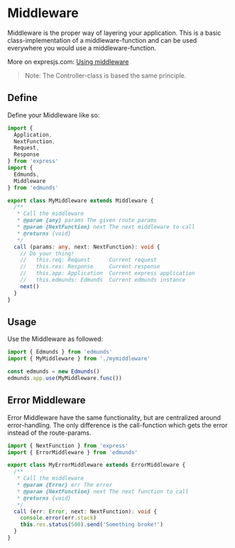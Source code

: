 # Middleware

Middleware is the proper way of layering your application. This is a
basic class-implementation of a middleware-function and can be used
everywhere you would use a middleware-function.

More on expresjs.com: [Using middleware](http://expressjs.com/en/guide/using-middleware.html)

>Note: The Controller-class is based the same principle.


## Define

Define your Middleware like so:

```typescript
import {
  Application,
  NextFunction,
  Request,
  Response
} from 'express'
import {
  Edmunds,
  Middleware
} from 'edmunds'

export class MyMiddleware extends Middleware {
  /**
   * Call the middleware
   * @param {any} params The given route params
   * @param {NextFunction} next The next middleware to call
   * @returns {void}
   */
  call (params: any, next: NextFunction): void {
    // Do your thing!
    //   this.req: Request      Current request
    //   this.res: Response     Current response
    //   this.app: Application  Current express application
    //   this.edmunds: Edmunds  Current edmunds instance
    next()
  }
}
```


## Usage

Use the Middleware as followed:

```typescript
import { Edmunds } from 'edmunds'
import { MyMiddleware } from './mymiddleware'

const edmunds = new Edmunds()
edmunds.app.use(MyMiddleware.func())
```


## Error Middleware

Error Middleware have the same functionality, but are centralized
around error-handling. The only difference is the call-function
which gets the error instead of the route-params.

```typescript
import { NextFunction } from 'express'
import { ErrorMiddleware } from 'edmunds'

export class MyErrorMiddleware extends ErrorMiddleware {
  /**
   * Call the middleware
   * @param {Error} err The error
   * @param {NextFunction} next The next function to call
   * @returns {void}
   */
  call (err: Error, next: NextFunction): void {
    console.error(err.stack)
    this.res.status(500).send('Something broke!')
  }
}
```

